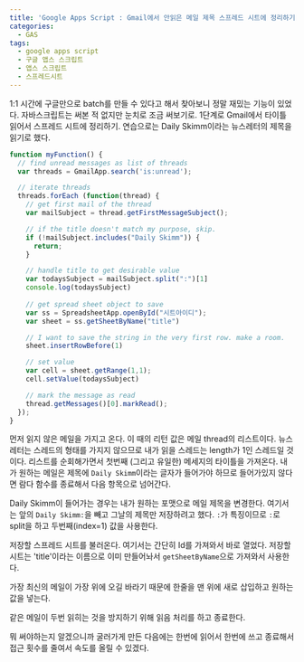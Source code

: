 ```yaml
---
title: 'Google Apps Script : Gmail에서 안읽은 메일 제목 스프레드 시트에 정리하기'
categories:
  - GAS
tags:
  - google apps script
  - 구글 앱스 스크립트
  - 앱스 스크립트
  - 스프레드시트
---
```


1:1 시간에 구글만으로 batch를 만들 수 있다고 해서 찾아보니 정말 재밌는 기능이 있었다.
자바스크립트는 써본 적 없지만 눈치로 조금 써보기로. 1단계로 Gmail에서 타이틀 읽어서 스프레드 시트에 정리하기. 연습으로는 Daily Skimm이라는 뉴스레터의 제목을 읽기로 했다.

```javascript
function myFunction() {
  // find unread messages as list of threads
  var threads = GmailApp.search('is:unread');

  // iterate threads
  threads.forEach (function(thread) {
    // get first mail of the thread
    var mailSubject = thread.getFirstMessageSubject();

    // if the title doesn't match my purpose, skip.
    if (!mailSubject.includes("Daily Skimm")) {
      return;
    }

    // handle title to get desirable value
    var todaysSubject = mailSubject.split(":")[1]
    console.log(todaysSubject)
    
    // get spread sheet object to save
    var ss = SpreadsheetApp.openById("시트아이디");
    var sheet = ss.getSheetByName("title")

    // I want to save the string in the very first row. make a room.
    sheet.insertRowBefore(1)

    // set value
    var cell = sheet.getRange(1,1);
    cell.setValue(todaysSubject)

    // mark the message as read
    thread.getMessages()[0].markRead();
  });
}
```

먼저 읽지 않은 메일을 가지고 온다. 이 때의 리턴 값은 메일 thread의 리스트이다. 뉴스레터는 스레드의 형태를 가지지 않으므로 내가 읽을 스레드는 length가 1인 스레드일 것이다. 리스트를 순회해가면서 첫번째 (그리고 유일한) 메세지의 타이틀을 가져온다. 내가 원하는 메일은 제목에 `Daily Skimm`이라는 글자가 들어가야 하므로 들어가있지 않다면 람다 함수를 종료해서 다음 항목으로 넘어간다.

Daily Skimm이 들어가는 경우는 내가 원하는 포맷으로 메일 제목을 변경한다. 여기서는 앞의 `Daily Skimm:`을 빼고 그날의 제목만 저장하려고 했다. `:`가 특징이므로 `:`로 split을 하고 두번째(index=1) 값을 사용한다.

저장할 스프레드 시트를 불러온다. 여기서는 간단히 Id를 가져와서 바로 열었다. 저장할 시트는 'title'이라는 이름으로 이미 만들어놔서 `getSheetByName`으로 가져와서 사용한다.

가장 최신의 메일이 가장 위에 오길 바라기 때문에 한줄을 맨 위에 새로 삽입하고 원하는 값을 넣는다.

같은 메일이 두번 읽히는 것을 방지하기 위해 읽음 처리를 하고 종료한다.

뭐 써야하는지 알겠으니까 굴러가게 만든 다음에는 한번에 읽어서 한번에 쓰고 종료해서 접근 횟수를 줄여서 속도를 올릴 수 있겠다.
